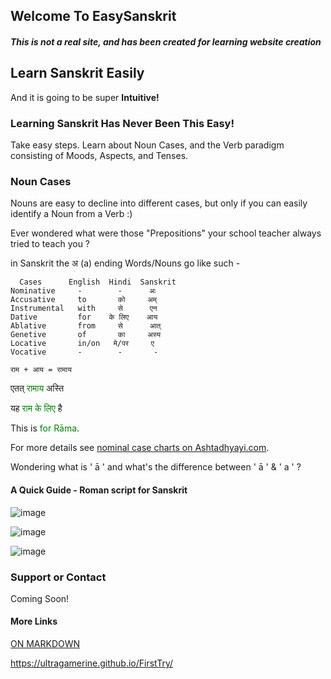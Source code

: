 



## Welcome To EasySanskrit

##### This is not a real site, and has been created for learning website creation

## Learn Sanskrit Easily

And it is going to be super **Intuitive!**

### Learning Sanskrit Has Never Been This Easy!
Take easy steps. Learn about Noun Cases, and the Verb paradigm consisting of Moods, Aspects, and Tenses.

### Noun Cases
Nouns are easy to decline into different cases, but only if you can easily identify a Noun from a Verb :)

Ever wondered what were those "Prepositions" your school teacher always tried to teach you ?

in Sanskrit the अ (a) ending Words/Nouns go like such -
```
  Cases      English  Hindi  Sanskrit
Nominative     -        -      अः
Accusative     to       को     अम्
Instrumental   with     से      एन
Dative         for    के लिए    आय
Ablative       from     से      आत्
Genetive       of       का     अस्य
Locative       in/on   मे/पर     ए
Vocative       -        -       -
```

`राम + आय = रामाय`

एतत्    <span style="color:green">रामाय</span>  अस्ति

यह   <span style="color:green">राम के लिए</span>  है

This is <span style="color:green">for Rāma</span>.

For more details see [nominal case charts on Ashtadhyayi.com](https://ashtadhyayi.com/shabda/01.002).


Wondering what is ' ā ' and what's the difference between ' ā ' & ' a ' ?
#### A Quick Guide - Roman script for Sanskrit
![image](https://user-images.githubusercontent.com/64453040/159905470-62b13d48-7436-4f06-b30b-16e50a5ee65b.png)

![image](https://user-images.githubusercontent.com/64453040/159905540-dc3c831c-30c4-4a8a-9c14-552166670780.png)

![image](https://user-images.githubusercontent.com/64453040/159905297-53a31381-1853-4cd2-a982-61262d206e39.png)


### Support or Contact
Coming Soon!

#### More Links
[ON MARKDOWN](https://ultragamerine.github.io/FirstTry/extra_README.md)

https://ultragamerine.github.io/FirstTry/
